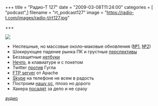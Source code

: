 +++
title = "Радио-Т 127"
date = "2009-03-08T11:24:00"
categories = [ "podcast",]
filename = "rt_podcast127"
image = "https://radio-t.com/images/radio-t/rt127.jpg"

+++

![](https://radio-t.com/images/radio-t/rt127.jpg)

- Неспешные, но массовые около–маковые обновления ([№1](http://theappleblog.com/2009/03/03/the-new-imac-keeping-up-with-the-joneses/), [№2](http://habrahabr.ru/blogs/apple/53714/))
- Шокирующее падение рынка ПК и грустные [перспективы](http://business.compulenta.ru/406264/)
- Беззащитные [нетбуки](http://webplanet.ru/news/security/2009/03/04/netbook_risks.html)
- [Нечто](http://blog.wired.com/gadgets/2009/03/eee-pc-in-a-key.html), в клавиатуре и с покетом
- Twitter [против](http://www.businessinsider.com/google-ceo-twitter-a-poor-mans-email-system-2009-3) Гугла
- [FTP server](http://www.opennet.ru/opennews/art.shtml?num=20560) от Apache
- [Skype](http://webplanet.ru/news/telecom/2009/03/03/angry_operator.html) на телефоне не всем в радость
- Построим [нашу ос](http://spo.cnews.ru/news/top/index.shtml?2009/03/05/339784), плохо но дорого
- Хакера [посадят](http://webplanet.ru/news/law/2009/03/06/hack.html) за дело и не сразу

[аудио](https://cdn.radio-t.com/rt_podcast127.mp3)
<audio src="https://cdn.radio-t.com/rt_podcast127.mp3" preload="none"></audio>
